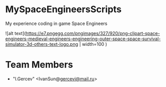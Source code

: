 # MySpaceEngineersScripts
My experience coding in game Space Engineers

![alt text](https://e7.pngegg.com/pngimages/327/920/png-clipart-space-engineers-medieval-engineers-engineering-outer-space-space-survival-simulator-3d-others-text-logo.png | width=100 )



# <a name="team-members"></a>Team Members
* "I.Gercev" <IvanSun@gercevi@mail.ru>
